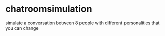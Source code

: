 # chatroomsimulation
simulate a conversation between 8 people with different personalities that you can change
